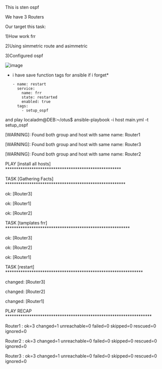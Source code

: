 This is sten ospf

We have 3 Routers

Our target this task:

1)How work frr

2)Using simmetric route and asimmetric

3)Configured ospf 



![image](https://github.com/tulamelkii/otus/assets/130311206/68322138-334d-4714-aa72-b3368f0ab728)



* i have save function tags for ansible if i forget*

      - name: restart
        service:
          name: frr
          state: restarted
          enabled: true
        tags:
          - setup_ospf
          
and play localadm@DEB:~/otus$ ansible-playbook -i host main.yml -t setup_ospf

[WARNING]: Found both group and host with same name: Router1

[WARNING]: Found both group and host with same name: Router3

[WARNING]: Found both group and host with same name: Router2

PLAY [install all hosts] *****************************************************

TASK [Gathering Facts] *******************************************************

ok: [Router3]

ok: [Router1]

ok: [Router2]

TASK [tamplates frr] *********************************************************

ok: [Router3]

ok: [Router2]

ok: [Router1]

TASK [restart] ***************************************************************

changed: [Router3]

changed: [Router2]

changed: [Router1]

PLAY RECAP *******************************************************************

Router1                    : ok=3    changed=1    unreachable=0    failed=0    skipped=0    rescued=0    ignored=0   

Router2                    : ok=3    changed=1    unreachable=0    failed=0    skipped=0    rescued=0    ignored=0   

Router3                    : ok=3    changed=1    unreachable=0    failed=0    skipped=0    rescued=0    ignored=0   
